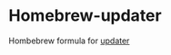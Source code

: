 Homebrew-updater
================

Hombebrew formula for [updater](https://github.com/welldan97/updater)
